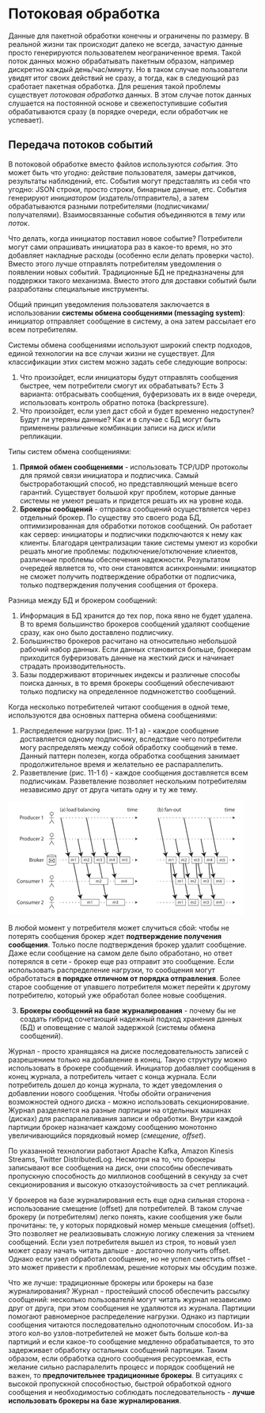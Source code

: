 # Потоковая обработка
Данные для пакетной обработки конечны и ограничены по размеру. В реальной жизни так происходит далеко не всегда, 
зачастую данные просто генерируются пользователем неограниченное время. Такой поток данных можно обрабатывать пакетным
образом, например дискретно каждый день/час/минуту. Но в таком случае пользователи увидят итог своих действий не сразу, 
а тогда, как в следующий раз сработает пакетная обработка. Для решения такой проблемы существует _потоковая обработка_
данных. В этом случае поток данных слушается на постоянной основе и свежепоступившие события обрабатываются сразу (в
порядке очереди, если обработчик не успевает).

## Передача потоков событий
В потоковой обработке вместо файлов используются _события_. Это может быть что угодно: действие пользователя, замеры 
датчиков, результаты наблюдений, етс. События могут представлять из себя что угодно: JSON строки, просто строки, 
бинарные данные, етс. События генерируют _инициатором_ (издатель/отправитель), а затем обрабатываются разными 
потребителями (подписчиками/получателями). Взаимосвязанные события объединяются в _тему_ или _поток_.

Что делать, когда инициатор поставил новое событие? Потребители могут сами опрашивать инициатора раз в какое-то время,
но это добавляет накладные расходы (особенно если делать проверки часто). Вместо этого лучше отправлять потребителям
уведомления о появлении новых событий. Традиционные БД не предназначены для поддержки такого механизма. Вместо этого для
доставки событий были разработаны специальные инструменты.

Общий принцип уведомления пользователя заключается в использовании **системы обмена сообщениями (messaging system)**:
инициатор отправляет сообщение в систему, а она затем рассылает его всем потребителям.

Системы обмена сообщениями используют широкий спектр подходов, единой технологии на все случаи жизни не существует. Для
классификации этих систем можно задать себе следующие вопросы:
1) Что произойдет, если инициаторы будут отправлять сообщения быстрее, чем потребители смогут их обрабатывать? Есть
3 варианта: отбрасывать сообщения, буферизовать их в виде очереди, использовать контроль обратно потока (backpressure).
2) Что произойдет, если узел даст сбой и будет временно недоступен? Будут ли утеряны данные? Как и в случае с БД
могут быть применены различные комбинации записи на диск и/или репликации. 

Типы систем обмена сообщениями:
1) **Прямой обмен сообщениями** - использовать TCP/UDP протоколы для прямой связи инициатора и подписчика. Самый 
быстроработающий способ, но представляющий меньше всего гарантий. Существует большой круг проблем, которые данные системы
не умеют решать и придется решать их на уровне кода. 
2) **Брокеры сообщений** - отправка сообщений осуществляется через отдельный брокер. По существу это своего рода БД, 
оптимизированная для обработки потоков сообщений. Он работает как сервер: инициаторы и подписчики подключаются к нему
как клиенты. Благодаря централизации такие системы умеют из коробки решать многие проблемы: подключение/отключение
клиентов, различные проблемы обеспечения надежности. Результатом очередей является то, что они становятся
асинхронными: инициатор не сможет получить подтверждение обработки от подписчика, только подтверждения получения 
сообщения от брокера. 

Разница между БД и брокером сообщений:
1) Информация в БД хранится до тех пор, пока явно не будет удалена. В то время большинство брокеров сообщений удаляют
сообщение сразу, как оно было доставлено подписчику.
2) Большинство брокеров расчитано на относительно небольшой рабочий набор данных. Если данных становится больше, 
брокерам приходится буферизовать данные на жесткий диск и начинает страдать производительность.
3) Базы поддерживают вторичныек индексы и различные способы поиска данных, в то время брокеры сообщений обеспечивают
только подписку на определенное подмножетство сообщений.

Когда несколько потребителей читают сообщения в одной теме, используются два основных паттерна обмена сообщениями:
1) Распределение нагрузки (рис. 11-1 а) - каждое сообщение доставляется одному подписчику, вследствие чего потребители
могу распределять между собой обработку сообщений в теме. Данный паттерн полезен, когда обработка сообщения занимает
продолжительное время и желательно ее распараллелить.
2) Разветвление (рис. 11-1 б) - каждое сообщения доставляется всем подписчикам. Разветвление позволяет нескольким
потребителям независимо друг от друга читать одну и ту же тему.

![img.png](../../../../img/highload/broker_load_balancing.png)

В любой момент у потребителя может случиться сбой: чтобы не потерять сообщения брокер ждет **подтверждение получения 
сообщения**. Только после подтверждения брокер удалит сообщение. Даже если сообщение на самом деле было обработано, но 
ответ потерялся в сети - брокер еще раз отправит это сообщение. Если использовать распределение нагрузки, то сообщения
могут обработаться **в порядке отличном от порядка отправления**. Более старое сообщение от упавшего потребителя может
перейти к другому потребителю, который уже обработал более новые сообщения.

3) **Брокеры сообщений на базе журналирования** - почему бы не создать гибрид сочетающий надежный подход
хранения данных (БД) и оповещение с малой задержкой (системы обмена сообщений).

Журнал - просто хранящаяся на диске последовательность записей с разрешением только на добавление в конец. Такую 
структуру можно использовать в брокере сообщений. Инициатор добавляет сообщения в конец журнала, а потребитель читает
с конца журнала. Если потребитель дошел до конца журнала, то ждет уведомления о добавлении нового сообщения. Чтобы 
обойти ограничения возможностей одного диска - можно использовать секционирование. Журнал разделяется на разные 
_партиции_ на отдельных машинах (дисках) для распаралеливания записи и обработки. Внутри каждой партиции брокер 
назначает каждому сообщению монотонно увеличивающийся порядковый номер (_смещение, offset_). 

По указанной технологии работают Apache Kafka, Amazon Kinesis Streams, Twitter DistributedLog. Несмотря на то, что 
брокеры записывают все сообщения на диск, они способны обеспечивать пропускную способность до миллионов сообщений в 
секунду за счет секционирования и высокую отказоустойчивость за счет репликаций.

У брокеров на базе журналирования есть еще одна сильная сторона - использование смещение (offset) для потребителей. В
таком случае брокеру (и потребителям) легко понять, какие сообщения уже были прочитаны: те, у которых порядковый номер
меньше смещения (offset). Это позволяет не реализовывать сложную логику слежения за чтением сообщений. Если узел
потребителя вышел из строя, то новый узел может сразу начать читать дальше - достаточно получить offset. Однако
если узел обработал сообщение, но не успел сместить offset - это может привести к проблемам, решение которых мы обсудим
позже.



Что же лучше: традиционные брокеры или брокеры на базе журналирования? Журнал - простейший способ обеспечить рассылку 
сообщений: несколько пользователй могут читать журнал независимо друг от друга, при этом сообщения не удаляются из 
журнала. Партиции помогают равномерное распределение нагрузки. Однако из партиции сообщения читаются последовательно
однопоточным способом. Из-за этого кол-во узлов-потребителей не может быть больше кол-ва партиций и если какое-то
сообщение медленно обрабатывается, то это задерживает обработку остальных сообщений партиции. Таким образом, если
обработка одного сообщения ресурсоемкая, есть желание сильно распаралелить процесс и порядок сообщений не важен, то 
**предпочительнее традиционные брокеры**. В ситуациях с высокой пропускной способностью, быстрой обработкой одного 
сообщения и необходимостью соблюдать последовательность - **лучше использовать брокеры на базе журналирования**.


